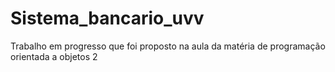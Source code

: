 # Sistema_bancario_uvv
Trabalho em progresso que foi proposto na aula da matéria de programação orientada a objetos 2
